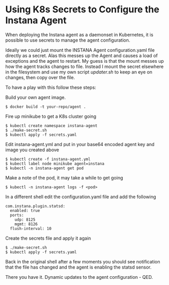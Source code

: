 # Using K8s Secrets to Configure the Instana Agent

When deploying the Instana agent as a daemonset in Kubernetes, it is possible to use secrets to manage the agent configuration.

Ideally we could just mount the INSTANA Agent configuration.yaml file directly as a secret. Alas this messes up the Agent and causes a load of exceptions and the agent to restart. My guess is that the mount messes up how the agent tracks changes to file. Instead I mount the secret elsewhere in the filesystem and use my own script *updater.sh* to keep an eye on changes, then copy over the file.

To have a play with this follow these steps:

Build your own agent image.

    $ docker build -t your-repo/agent .

Fire up minikube to get a K8s cluster going

    $ kubectl create namespace instana-agent
    $ ./make-secret.sh
    $ kubectl apply -f secrets.yaml

Edit instana-agent.yml and put in your base64 encoded agent key and image you created above

    $ kubectl create -f instana-agent.yml
    $ kubectl label node minikube agent=instana
    $ kubectl -n instana-agent get pod

Make a note of the pod, it may take a while to get going

    $ kubectl -n instana-agent logs -f <pod>

In a different shell edit the configuration.yaml file and add the following

    com.instana.plugin.statsd:
      enabled: true
      ports:
        udp: 8125
        mgmt: 8126
      flush-interval: 10

Create the secrets file and apply it again

    $ ./make-secret.sh
    $ kubectl apply -f secrets.yaml

Back in the original shell after a few moments you should see notification that the file has changed and the agent is enabling the statsd sensor.

There you have it. Dynamic updates to the agent configuration - QED.
